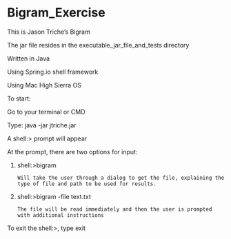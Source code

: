 # Bigram_Exercise
This is Jason Triche’s Bigram

The jar file resides in the executable_jar_file_and_tests directory

Written in Java

Using Spring.io shell framework

Using Mac High Sierra OS

To start:

Go to your terminal or CMD

Type: 
java -jar jtriche.jar

A shell:> prompt will appear

At the prompt, there are two options for input:

1.	shell:>bigram

        Will take the user through a dialog to get the file, explaining the type of file and path to be used for results.
2.	shell:>bigram -file text.txt

        The file will be read immediately and then the user is prompted with additional instructions


To exit the shell:>, type exit
